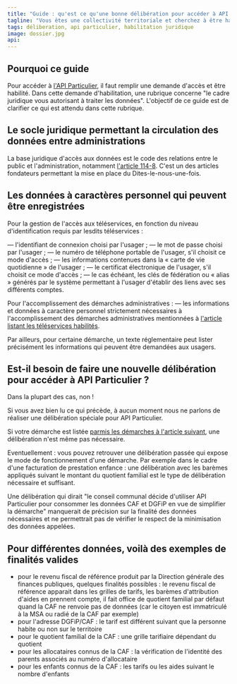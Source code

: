 ```yaml
---
title: "Guide : qu'est ce qu'une bonne délibération pour accéder à API Particulier ?"
tagline: "Vous êtes une collectivité territoriale et cherchez à être habilité à API Particulier ? Ce guide vous explique pas à pas ce qu'il faut renseigner comme cadre juridique pour être habilité."
tags: déliberation, api particulier, habilitation juridique
image: dossier.jpg
api:
---
```


## Pourquoi ce guide

Pour accéder à <a href="https://datapass.api.gouv.fr/api-particulier">l'API Particulier</a>, il faut remplir une demande d'accès et être habilité. Dans cette demande d'habilitation, une rubrique concerne "le cadre juridique vous autorisant à traiter les données". L'objectif de ce guide est de clarifier ce qui est attendu dans cette rubrique.

## Le socle juridique permettant la circulation des données entre administrations

La base juridique d'accès aux données est le code des relations entre le public et l'administration, notamment <a href="https://www.legifrance.gouv.fr/codes/article_lc/LEGIARTI000033219997/">l'article 114-8</a>. C'est un des articles fondateurs permettant la mise en place du Dites-le-nous-une-fois.

## Les données à caractères personnel qui peuvent être enregistrées

Pour la gestion de l'accès aux téléservices, en fonction du niveau d'identification requis par lesdits téléservices :

― l'identifiant de connexion choisi par l'usager ;
― le mot de passe choisi par l'usager ;
― le numéro de téléphone portable de l'usager, s'il choisit ce mode d'accès ;
― les informations contenues dans la « carte de vie quotidienne » de l'usager ;
― le certificat électronique de l'usager, s'il choisit ce mode d'accès ;
― le cas échéant, les clés de fédération ou « alias » générés par le système permettant à l'usager d'établir des liens avec ses différents comptes.

Pour l'accomplissement des démarches administratives :
― les informations et données à caractère personnel strictement nécessaires à l'accomplissement des démarches administratives mentionnées à <a href="https://www.legifrance.gouv.fr/loda/id/JORFTEXT000027697207/">l'article listant les téléservices habilités</a>.

Par ailleurs, pour certaine démarche, un texte réglementaire peut lister précisément les informations qui peuvent être demandées aux usagers.

## Est-il besoin de faire une nouvelle délibération pour accéder à API Particulier ?

Dans la plupart des cas, non !

Si vous avez bien lu ce qui précède, à aucun moment nous ne parlons de réaliser une délibération spéciale pour API Particulier.

Si votre démarche est listée <a href="https://www.legifrance.gouv.fr/loda/id/JORFTEXT000027697207/">parmis les démarches à l'article suivant</a>, une délibération n'est même pas nécessaire.

Eventuellement : vous pouvez retrouver une délibération passée qui expose le mode de fonctionnement d'une démarche. Par exemple dans le cadre d'une facturation de prestation enfance : une délibération avec les barèmes appliqués suivant le montant du quotient familial est le type de délibération nécessaire et suffisant.

Une délibération qui dirait "le conseil communal décide d'utiliser API Particulier pour consommer les données CAF et DGFiP en vue de simplifier la démarche" manquerait de précision sur la finalité des données nécessaires et ne permettrait pas de vérifier le respect de la minimisation des données appelées.

## Pour différentes données, voilà des exemples de finalités valides

- pour le revenu fiscal de référence produit par la Direction générale des finances publiques, quelques finalités possibles : le revenu fiscal de référence apparait dans les grilles de tarifs, les barèmes d'attribution d'aides en prennent compte, il fait office de quotient familial par défaut quand la CAF ne renvoie pas de données (car le citoyen est immatriculé à la MSA ou radié de la CAF par exemple)
- pour l'adresse DGFiP/CAF : le tarif est différent suivant que la personne habite ou non sur le territoire
- pour le quotient familial de la CAF : une grille tarifiaire dépendant du quotient
- pour les allocataires connus de la CAF : la vérification de l'identité des parents associés au numéro d'allocataire
- pour les enfants connus de la CAF : les tarifs ou les aides suivant le nombre d'enfants
